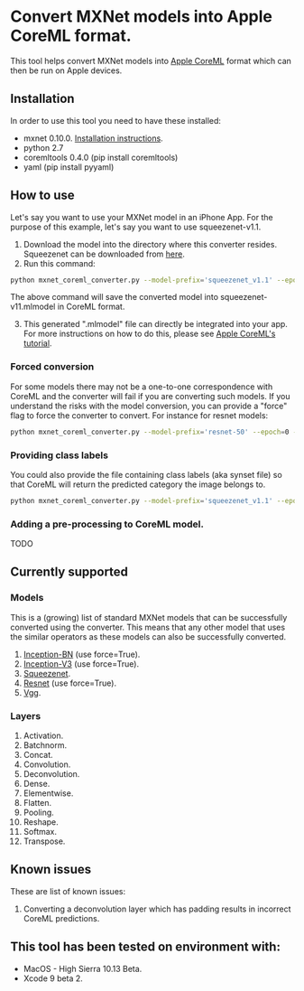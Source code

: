 # Convert MXNet models into Apple CoreML format.

This tool helps convert MXNet models into [Apple CoreML](https://developer.apple.com/documentation/coreml) format which can then be run on Apple devices.

## Installation
In order to use this tool you need to have these installed:
* mxnet 0.10.0. [Installation instructions](http://mxnet.io/get_started/install.html).
* python 2.7
* coremltools 0.4.0 (pip install coremltools)
* yaml (pip install pyyaml)

## How to use
Let's say you want to use your MXNet model in an iPhone App. For the purpose of this example, let's say you want to use squeezenet-v1.1.

1. Download the model into the directory where this converter resides. Squeezenet can be downloaded from [here](http://data.mxnet.io/models/imagenet/squeezenet/).
2. Run this command:
```bash
python mxnet_coreml_converter.py --model-prefix='squeezenet_v1.1' --epoch=0 --input-shape='{"data":"3,224,224"}' --output-file="squeezenet_v11.mlmodel"
```
The above command will save the converted model into squeezenet-v11.mlmodel in CoreML format.

3. This generated ".mlmodel" file can directly be integrated into your app. For more instructions on how to do this, please see [Apple CoreML's tutorial](https://developer.apple.com/documentation/coreml/integrating_a_core_ml_model_into_your_app).


### Forced conversion
For some models there may not be a one-to-one correspondence with CoreML and the converter will fail if you are converting such models. If you understand the risks with the model conversion, you can provide a "force" flag to force the converter to convert. For instance for resnet models:

```bash
python mxnet_coreml_converter.py --model-prefix='resnet-50' --epoch=0 --input-shape='{"data":"3,224,224"}' --output-file="resnet-50.mlmodel" --force=True
```

### Providing class labels
You could also provide the file containing class labels (aka synset file) so that CoreML will return the predicted category the image belongs to.

```bash
python mxnet_coreml_converter.py --model-prefix='squeezenet_v1.1' --epoch=0 --input-shape='{"data":"3,224,224"}' --class-labels synset.txt --output-file="squeezenet_v11.mlmodel"
```


### Adding a pre-processing to CoreML model.
TODO

## Currently supported
### Models
This is a (growing) list of standard MXNet models that can be successfully converted using the converter. This means that any other model that uses the similar operators as these models can also be successfully converted.
1. [Inception-BN](http://data.mxnet.io/models/imagenet/inception-bn/) (use force=True).
2. [Inception-V3](http://data.mxnet.io/models/imagenet/inception-v3.tar.gz) (use force=True).
3. [Squeezenet](http://data.mxnet.io/models/imagenet/squeezenet/).
4. [Resnet](http://data.mxnet.io/models/imagenet/resnet/) (use force=True).
5. [Vgg](http://data.mxnet.io/models/imagenet/vgg/).

### Layers
1. Activation.
2. Batchnorm.
3. Concat.
4. Convolution.
5. Deconvolution.
6. Dense.
7. Elementwise.
8. Flatten.
9. Pooling.
10. Reshape.
11. Softmax.
12. Transpose.

## Known issues
These are list of known issues:
1. Converting a deconvolution layer which has padding results in incorrect CoreML predictions.

## This tool has been tested on environment with:
* MacOS - High Sierra 10.13 Beta.
* Xcode 9 beta 2.
